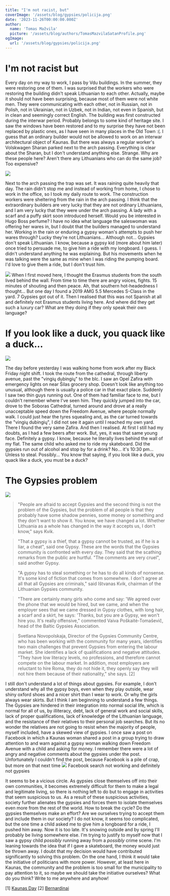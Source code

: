 ```yaml
---
title: "I'm not racist, but"
coverImage: '/assets/blog/gypsies/policija.png'
date: '2023-11-26T00:00:00.000Z'
author:
  name: 'Tomas Mažvila'
  picture: '/assets/blog/authors/TomasMazvilaSatanProfile.png'
ogImage:
  url: '/assets/blog/gypsies/policija.png'
---
```


# I'm not racist but

Every day on my way to work, I pass by Vdu buildings. In the summer, they were restoring one of them. I was surprised that the workers who were restoring the building didn't speak Lithuanian to each other. Actually, maybe it should not have been surprising, because most of them were not white men. They were communicating with each other, not in Russian, not in Polish, not in Ukrainian, not in Uzbek, not in Indian, not even in Spanish, but in clean and seemingly correct English. The building was first constructed during the interwar period. Probably belongs to some kind of heritage site. I saw the windows have been restored and to my surprise they have not been replaced by plastic ones, as I have seen in many places in the Old Town :(. I guess that an ordinary builder would not be allowed to work on an interwar architectural object of Kaunas. But there was always a regular worker's Volskwagen Sharan parked next to the arch passing. Everything is clear about the Sharan, but I don't understand anything else. Strange. Why are these people here? Aren't there any Lithuanians who can do the same job? Too expensive?

![](/assets/blog/gypsies/bromas.png)

Next to the arch passing the trap was set. It was raining quite heavily that day. The rain didn't stop me and instead of working from home, I chose to work in the office, so I took my daily route to work. The construction workers were sheltering from the rain in the arch passing. I think that the extraordinary builders are very lucky that they are not ordinary Lithuanians, and I am very lucky that they were under the arch passing. A lady with a scarf and a puffy skirt soon introduced herself. Would you be interested in Hugo Boss perfume? I have no idea what language the saleswoman was offering her wares in, but I doubt that the builders managed to understand her. Working in the rain or enduring a gypsy woman's attempts to push her wares through? Lucky they're not Lithuanians... Although not... Gypsies don't speak Lithuanian. I know, because a gypsy kid (more about him later) once tried to persuade me, to give him a ride with my longboard. I guess. I didn't understand anything he was explaining. But his movements when he was talking were the same as mine when I was riding the pumping board. I'd love to give them a ride, but I don't trust him.

![](/assets/blog/gypsies/mersas.png)
When I first moved here, I thought the Erasmus students from the south lived behind the wall. From time to time there are angry voices, fights. 15 minutes of shouting and then peace. Ah, that southern hot-headedness I thought... But one day I found a 2019 AMG 5.5 Mercedes S-Class in the yard. 7 Gypsies got out of it. Then I realised that this was not Spanish at all and definitely not Erasmus students living here. And where did they get such a luxury car? What are they doing if they only speak their own language?

# If you look like a duck, you quack like a duck...
![](/assets/blog/gypsies/policija.png)

The day before yesterday I was walking home from work after my Black Friday night shift. I took the route from the cathedral, through liberty avenue, past the "vingių dubingių" to the blc. I saw an Opel Zafira with emergency lights on near Šilas grocery shop. Doesn't look like anything too unusual, although there is usually a police car in that exact place. Suddenly I saw two thin guys running out. One of them had familiar face to me, but I couldn't remember where I've seen him. They quickly jumped into the car, drove to the Soboras Cathedral, turned around and drove at a really unacceptable speed down the Freedom Avenue, where people normally walk. I could just hear the tyres squealing and, as the car turned towards the "vingių dubingių", I did not see it again until I reached my own yard. There I found the very same Zafira. And then I realised. At first I still had my doubts, as I had a few beers after work. But, yes, it was that same young face. Definitely a gypsy. I know, because he literally lives behind the wall of my flat. The same child who asked me to ride my skateboard.
Did the gypsies run out of alcohol and stop by for a drink? No... it's 10:30 pm...  Unless to steal. Possibly... You know that saying, if you look like a duck, you quack like a duck, you must be a duck?

# The Gypsies problem

![](/assets/blog/gypsies/snatch.png)
> "People are afraid to accept Gypsies and the second thing is not
the problem of the Gypsies, but the problem of all people is that they probably have some shadow pennies, some money or something and they don't want to show it. You know, we have changed a lot. Whether Lithuania as a whole has changed in the way it accepts us, I don't know," says Kvik.

> "That a gypsy is a thief, that a gypsy cannot be trusted, as if he is a liar, a cheat", said one Gypsy.
> These are the words that the Gypsies community is confronted with every day. They said that the scathing remarks from the public are hurtful.
> "The comments are very cruel", said another Gypsy.

> "A gypsy has to steal something or he has to do all kinds of nonsense. It's some kind of fiction that comes from somewhere. I don't agree at all that all Gypsies are criminals," said Ištvanas Kvik, chairman of the Lithuanian Gypsies community.

> "There are certainly many girls who come and say: 'We agreed over the phone that we would be hired, but we came, and when the employer sees that we came dressed in Gypsy clothes, with long hair, a scarf and a skirt, he says: 'Thanks, but you are a Gypsy, we won't hire you. It's really offensive," commented Vaiva Poškaitė-Tomaševič, head of the Baltic Gypsies Association.

> Svetlana Novopolskaja, Director of the Gypsies Community Centre, who has been working with the community for many years, identifies two main challenges that prevent Gypsies from entering the labour market. She identifies a lack of qualifications and negative attitudes. "They have low literacy levels, no professions, and therefore cannot compete on the labour market. In addition, most employers are reluctant to hire Roma, they do not hide it, they openly say they will not hire them because of their nationality," she says. \[2\]

I still don't understand a lot of things about gypsies. For example, I don't understand why all the gypsy boys, even when they play outside, wear shiny oxford shoes and a nicer shirt than I wear to work. Or why the girls always wear skirts. But I think I am beginning to understand a few things. The Gypsies are hindered in their integration into normal social life, which is normal for all of us, by illiteracy, debt, lack of general work and social skills, lack of proper qualifications, lack of knowledge of the Lithuanian language, and the resistance of their relatives to their personal job searches. But its no wonder the relatives are not going to resist when the majority of people, myself included, have a skewed view of gypsies. I once saw a post on Facebook in which a Kaunas woman shared a post in a group trying to draw attention to and warn against a gypsy woman walking down Freedom Avenue with a child and asking for money. I remember there were a lot of angry and negative comments about the gypsies under the post. Unfortunately I couldn't find the post, because Facebook is a pile of crap, but more on that next time
![](/assets/blog/gypsies/fb.png)
Facebook search not working and definitely not gypsies

It seems to be a vicious circle. As gypsies close themselves off into their own communities, it becomes extremely difficult for them to make a legal and legitimate living, so there is nothing left to do but to engage in activities that seem suspicious to us. As a result of these suspicious activities, society further alienates the gypsies and forces them to isolate themselves even more from the rest of the world. How to break the cycle? Do the gypsies themselves make an effort? Are we ourselves trying to accept them and include them in our society?
I do not know, it seems too complicated, but the one time a child asked me to give him a longboard for a ride, I pushed him away. Now it is too late. It's snowing outside and by spring I'll probably be living somewhere else. I'm trying to justify to myself now that I saw a gypsy child _possibly_ running away from a _possibly_ crime scene. I'm leaning towards the idea that if I gave a skateboard, the money would just be thrown away. I doubt that my decision would have contributed significantly to solving this problem. On the one hand, I think it would take the initiative of politicians with more power. However, at least here in Kaunas, the community and the problem is too small for the municipality to pay attention to it, so maybe we should take the initiative ourselves? What do you think? Write to me anywhere and anyhow!

\[1\] [Kaunas Day](https://m.kauno.diena.lt/naujienos/lietuva/salies-pulsas/romu-bendruomenes-kasdienybe-diskriminacija-skaudzios-replikos-kaimynu-nepasitenkinimas-1043428)
\[2] [Bernardinai](https://www.bernardinai.lt/2019-09-12-romu-nedarba-lemia-ne-kilme-bet-socialines-aplinkybes/)
